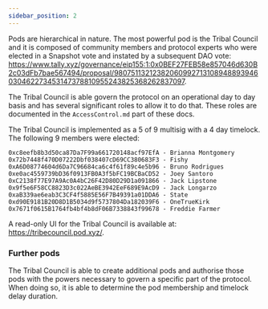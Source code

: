 ```yaml
---
sidebar_position: 2
---
```


Pods are hierarchical in nature. The most powerful pod is the Tribal Council and it is composed of community members and protocol experts who were elected in a Snapshot vote and instated by a subsequent DAO vote: https://www.tally.xyz/governance/eip155:1:0x0BEF27FEB58e857046d630B2c03dFb7bae567494/proposal/98075113212382060992713108948893946030462273453147378810955243825368262837097. 

The Tribal Council is able govern the protocol on an operational day to day basis and has several significant roles to allow it to do that. These roles are documented in the `AccessControl.md` part of these docs. 

The Tribal Council is implemented as a 5 of 9 multisig with a 4 day timelock. The following 9 members were elected:

```
0xc8eefb8b3d50ca87Da7F99a661720148acf97EfA - Brianna Montgomery
0x72b7448f470D07222Dbf038407cD69CC380683F3 - Fishy 
0xA6D08774604d6Da7C96684ca6c4f61f89c4e5b96 - Bruno Rodrigues 
0xe0ac4559739bD36f0913FB0A3f5bFC19BCBaCD52 - Joey Santoro
0xC2138f77E97A9Ac0A4bC26F42D80D29D1a091866 - Jack Lipstone
0x9f5e6F58CC8823D3c022AeBE3942EeF689E9AcD9 - Jack Longarzo 
0xaB339ae6eab3C3CF4f5885E56F7B49391a01DDA6 - State
0xd90E9181B20D8D1B5034d9f5737804Da182039F6 - OneTrueKirk 
0x7671f0615B1764fb4bf4b8dF06B7338843f99678 - Freddie Farmer
```

A read-only UI for the Tribal Council is available at: https://tribecouncil.pod.xyz/.

### Further pods
The Tribal Council is able to create additional pods and authorise those pods with the powers necessary to govern a specific part of the protocol. When doing so, it is able to determine the pod membership and timelock delay duration.
